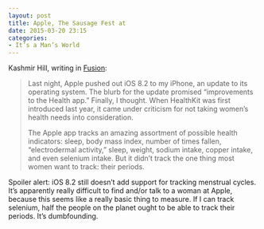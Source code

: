 ```yaml
---
layout: post
title: Apple, The Sausage Fest at
date: 2015-03-20 23:15
categories: 
- It’s a Man’s World
---
```


Kashmir Hill, writing in [Fusion](http://fusion.net/story/100781/apple-ios-update-new-version-of-healthkit-still-doesnt-track-periods/):

> Last night, Apple pushed out iOS 8.2 to my iPhone, an update to its operating system. The blurb for the update promised “improvements to the Health app.” Finally, I thought. When HealthKit was first introduced last year, it came under criticism for not taking women’s health needs into consideration. 
>
> The Apple app tracks an amazing assortment of possible health indicators: sleep, body mass index, number of times fallen, “electrodermal activity,” sleep, weight, sodium intake, copper intake, and even selenium intake. But it didn’t track the one thing most women want to track: their periods.

Spoiler alert: iOS 8.2 still doesn’t add support for tracking menstrual cycles. It’s apparently really difficult to find and/or talk to a woman at Apple, because this seems like a really basic thing to measure. If I can track selenium, half the people on the planet ought to be able to track their periods. It’s dumbfounding. 